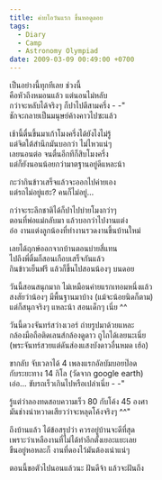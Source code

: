 ```yaml
---
title: ค่ายโอวันแรก ขึ้นหอดูดอย
tags:
  - Diary
  - Camp
  - Astronomy Olympiad
date: 2009-03-09 00:49:00 +0700
---
```


เป็นอย่างนี้ทุกทีเลย ช่วงนี้  
คือหัวถึงหมอนแล้ว แต่นอนไม่หลับ  
กว่าจะหลับได้จริงๆ ก็ปาไปตีสามครึ่ง - -"  
ชักจะกลายเป็นมนุษย์ค้างคาวไปซะแล้ว

เช้านี้ตื่นขึ้นมาเก้าโมงครึ่งได้ยังไงไม่รู้  
แต่จิตใต้สำนึกมันบอกว่า ไม่ไหวแน่ๆ  
เลยนอนต่อ จนตื่นอีกทีก็สิบโมงครึ่ง  
แต่ก็ยังนอนน้อยกว่ามาตฐานอยู่ดีแหละน้า

กะว่ากินข้าวเสร็จแล้วจะออกไปค่ายเอง  
แต่รถไม่อยู่แฮะ? คนก็ไม่อยู่...

กว่าจะระลึกชาติได้ก็ปาไปบ่ายโมงกว่าๆ  
ตอนที่พ่อแม่กลับมา แล้วบอกว่าไปงานแต่ง  
อ๋อ งานแต่งลูกน้องที่ทำงานรวดงานขึ้นบ้านใหม่

เลยได้ฤกษ์ออกจากบ้านตอนบ่ายสี่แทน  
ไปถึงพี่ติ้มก็สอนเกือบเสร็จกันแล้ว  
กินข้าวเย็นฟรี แล้วก็ขึ้นไปสอนน้องๆ บนดอย

วันนี้สอนสนุกมาก ไม่เหมือนค่ายแรกเทอมหนึ่งแล้ว  
สงสัยว่าน้องๆ มีพื้นฐานมาบ้าง (แม้จะน้อยนิดก็ตาม)  
แต่ก็สนุกจริงๆ แหละน้า สอนเด็กๆ เนี่ย ^^

วันนี้ดวงจันทร์สว่างเวอร์ ถ่ายรูปมาด้วยแหละ  
กล้องมือถือติดเลนส์กล้องดูดาว ถูไถได้เลยนะเนี่ย  
(พระจันทร์สวยแต่ดันส่องแสงบังดาวอื่นหมด เฮ้อ)

ขากลับ จับเวลาได้ 4 เพลงแรกอัลบัมบอยป๊อด  
กับระยะทาง 14 กิโล (วัดจาก google earth)  
เอ่อ... ขับรถเร็วเกินไปหรือเปล่าเนี่ย - -"

รู้แต่ว่าลองทดสอบความเร็ว 80 กับโค้ง 45 องศา  
มันช่างน่าหวาดเสียวว่าจะหลุดโค้งจริงๆ ^^"

ถึงบ้านแล้ว ได้ข้อสรุปว่า ควรอยู่บ้านจะดีที่สุด  
เพราะว่าเหลืองานที่ไม่ได้ทำอีกตั้งเยอะแยะเลย  
ขืนอยู่หอหละก็ งานที่ดองไว้มันต้องเน่าแน่ๆ

ตอนนี้ขอตัวไปนอนแล้วนะ ฝันดีจ้า แล้วจะฝันถึง
